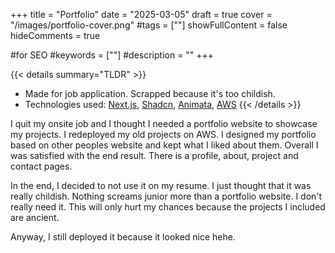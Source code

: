 +++
title = "Portfolio"
date = "2025-03-05"
draft = true
cover = "/images/portfolio-cover.png"
#tags = [""]
showFullContent = false
hideComments = true

#for SEO
#keywords = [""]
#description = ""
+++

<!--more-->

{{< details summary="TLDR" >}}
- Made for job application. Scrapped because it's too childish.
- Technologies used: [Next.js](https://nextjs.org/), [Shadcn](https://ui.shadcn.com/), [Animata](https://animata.design/), [AWS](https://aws.amazon.com/)
{{< /details >}}

I quit my onsite job and I thought I needed a portfolio website to showcase my projects.
I redeployed my old projects on AWS.
I designed my portfolio based on other peoples website and kept what I liked about them.
Overall I was satisfied with the end result.
There is a profile, about, project and contact pages.

In the end, I decided to not use it on my resume.
I just thought that it was really childish.
Nothing screams junior more than a portfolio website.
I don't really need it.
This will only hurt my chances because the projects I included are ancient.

Anyway, I still deployed it because it looked nice hehe.